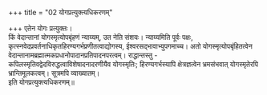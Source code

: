 +++
title = "02 योगप्रत्युक्त्यधिकरणम्"

+++
एतेन योगः प्रत्युक्तः।  
किं वेदान्तानां योगस्मृत्योपबृंहणं न्याय्यम्, उत नेति संशयः। न्याय्यमिति पूर्वः पक्षः, कृत्स्नवेदप्रवर्तनाधिकृतहिरण्यगर्भप्रणीतत्वाद्योगस्य, ईश्वरसद्भावाभ्युपगमाच्च। अतो योगस्मृत्योपबृंहितत्वेन वेदान्तानामब्रह्मात्मकप्रधानोपादानप्रतिपादनपरत्वम्। राद्धान्तस्तु - कपिलस्मृतिवद्वेदविरुद्धत्वाविशेषादनादरणीयैव योगस्मृतिः; हिरण्यगर्भस्यापि क्षेत्रज्ञत्वेन भ्रमसंभवात् योगस्मृतेरपि भ्रान्तिमूलकत्वम्। सूत्रमपि व्याख्यातम्।  
इति योगप्रत्युक्त्यधिकरणम्॥